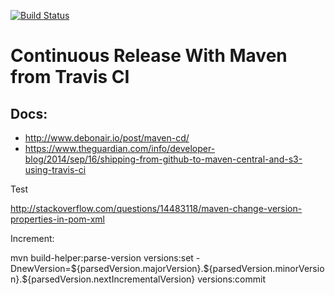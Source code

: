 [![Build Status](https://travis-ci.org/mariuszs/playground.svg?branch=master)](https://travis-ci.org/mariuszs/playground)

Continuous Release With Maven from Travis CI
=================

Docs:
--------

 * http://www.debonair.io/post/maven-cd/
 * https://www.theguardian.com/info/developer-blog/2014/sep/16/shipping-from-github-to-maven-central-and-s3-using-travis-ci

Test

http://stackoverflow.com/questions/14483118/maven-change-version-properties-in-pom-xml


Increment:

mvn build-helper:parse-version versions:set -DnewVersion=\${parsedVersion.majorVersion}.\${parsedVersion.minorVersion}.\${parsedVersion.nextIncrementalVersion} versions:commit


